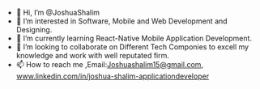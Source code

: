 - 👋 Hi, I’m @JoshuaShalim
- 👀 I’m interested in Software, Mobile and Web Development and Designing.
- 🌱 I’m currently learning React-Native Mobile Application Development.
- 💞️ I’m looking to collaborate on Different Tech Componies to excell my knowledge and work with well reputated firm.
- 📫 How to reach me ,Email:Joshuashalim15@gmail.com, www.linkedin.com/in/joshua-shalim-applicationdeveloper

<!---
JoshuaShalim/JoshuaShalim is a ✨ special ✨ repository because its `README.md` (this file) appears on your GitHub profile.
You can click the Preview link to take a look at your changes.
--->
